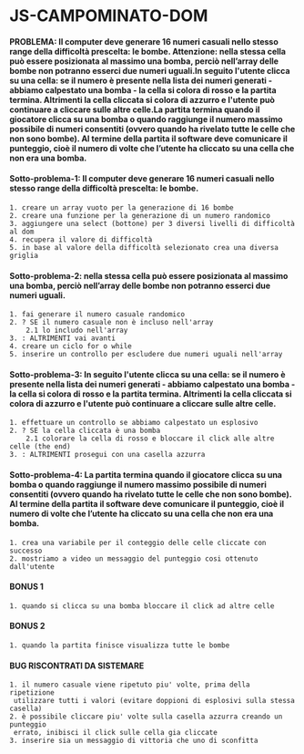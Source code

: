 # JS-CAMPOMINATO-DOM

#### PROBLEMA: Il computer deve generare 16 numeri casuali nello stesso range della difficoltà prescelta: le bombe. Attenzione: nella stessa cella può essere posizionata al massimo una bomba, perciò nell’array delle bombe non potranno esserci due numeri uguali.In seguito l'utente clicca su una cella: se il numero è presente nella lista dei numeri generati - abbiamo calpestato una bomba - la cella si colora di rosso e la partita termina. Altrimenti la cella cliccata si colora di azzurro e l'utente può continuare a cliccare sulle altre celle.La partita termina quando il giocatore clicca su una bomba o quando raggiunge il numero massimo possibile di numeri consentiti (ovvero quando ha rivelato tutte le celle che non sono bombe). Al termine della partita il software deve comunicare il punteggio, cioè il numero di volte che l’utente ha cliccato su una cella che non era una bomba. 

#### Sotto-problema-1: Il computer deve generare 16 numeri casuali nello stesso range della difficoltà prescelta: le bombe.
    1. creare un array vuoto per la generazione di 16 bombe
    2. creare una funzione per la generazione di un numero randomico
    3. aggiungere una select (bottone) per 3 diversi livelli di difficoltà al dom
    4. recupera il valore di difficoltà
    5. in base al valore della difficoltà selezionato crea una diversa griglia

#### Sotto-problema-2: nella stessa cella può essere posizionata al massimo una bomba, perciò nell’array delle bombe non potranno esserci due numeri uguali.
    1. fai generare il numero casuale randomico
    2. ? SE il numero casuale non è incluso nell'array
        2.1 lo includo nell'array
    3. : ALTRIMENTI vai avanti
    4. creare un ciclo for o while
    5. inserire un controllo per escludere due numeri uguali nell'array

#### Sotto-problema-3: In seguito l'utente clicca su una cella: se il numero è presente nella lista dei numeri generati - abbiamo calpestato una bomba - la cella si colora di rosso e la partita termina. Altrimenti la cella cliccata si colora di azzurro e l'utente può continuare a cliccare sulle altre celle.
    1. effettuare un controllo se abbiamo calpestato un esplosivo
    2. ? SE la cella cliccata è una bomba
        2.1 colorare la cella di rosso e bloccare il click alle altre celle (the end)
    3. : ALTRIMENTI prosegui con una casella azzurra

#### Sotto-problema-4: La partita termina quando il giocatore clicca su una bomba o quando raggiunge il numero massimo possibile di numeri consentiti (ovvero quando ha rivelato tutte le celle che non sono bombe). Al termine della partita il software deve comunicare il punteggio, cioè il numero di volte che l’utente ha cliccato su una cella che non era una bomba.
    1. crea una variabile per il conteggio delle celle cliccate con successo
    2. mostriamo a video un messaggio del punteggio cosi ottenuto dall'utente

#### BONUS 1
    1. quando si clicca su una bomba bloccare il click ad altre celle

#### BONUS 2
    1. quando la partita finisce visualizza tutte le bombe

#### BUG RISCONTRATI DA SISTEMARE
    1. il numero casuale viene ripetuto piu' volte, prima della ripetizione
     utilizzare tutti i valori (evitare doppioni di esplosivi sulla stessa casella)
    2. è possibile cliccare piu' volte sulla casella azzurra creando un punteggio
     errato, inibisci il click sulle cella gia cliccate
    3. inserire sia un messaggio di vittoria che uno di sconfitta
